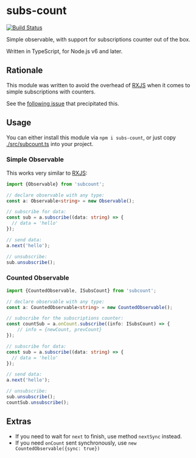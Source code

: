 # subs-count

[![Build Status](https://travis-ci.org/vitaly-t/subcount.svg?branch=master)](https://travis-ci.org/vitaly-t/subcount)

Simple observable, with support for subscriptions counter out of the box. 

Written in TypeScript, for Node.js v6 and later.

## Rationale

This module was written to avoid the overhead of [RXJS] when it comes to simple subscriptions with counters.

See the [following issue](https://stackoverflow.com/questions/56195932/how-to-monitor-number-of-rxjs-subscriptions) that precipitated this.

## Usage

You can either install this module via `npm i subs-count`, or just copy [./src/subcount.ts](./src/subcount.ts) into your project.

### Simple Observable

This works very similar to [RXJS]:

```ts
import {Observable} from 'subcount';

// declare observable with any type:
const a: Observable<string> = new Observable();

// subscribe for data:
const sub = a.subscribe((data: string) => {
  // data = 'hello'
});

// send data:
a.next('hello');

// unsubscribe:
sub.unsubscribe();
```

### Counted Observable

```ts
import {CountedObservable, ISubsCount} from 'subcount';

// declare observable with any type:
const a: CountedObservable<string> = new CountedObservable();

// subscribe for the subscriptions counter:
const countSub = a.onCount.subscribe((info: ISubsCount) => {
    // info = {newCount, prevCount} 
});

// subscribe for data:
const sub = a.subscribe((data: string) => {
  // data = 'hello'
});

// send data:
a.next('hello');

// unsubscribe:
sub.unsubscribe();
countSub.unsubscribe();
```

## Extras 

* If you need to wait for `next` to finish, use method `nextSync` instead.
* If you need `onCount` sent synchronously, use `new CountedObservable({sync: true})` 

[RXJS]:https://github.com/reactivex/rxjs
